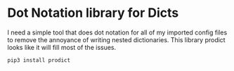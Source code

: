 # Dot Notation library for Dicts

I need a simple tool that does dot notation for all of my imported
config files to remove the annoyance of writing nested dictionaries. 
This library prodict looks like it will fill most of the issues.

`pip3 install prodict`

